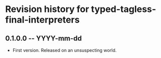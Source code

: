 # Revision history for typed-tagless-final-interpreters

## 0.1.0.0 -- YYYY-mm-dd

* First version. Released on an unsuspecting world.
